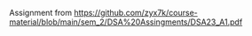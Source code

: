 Assignment from https://github.com/zyx7k/course-material/blob/main/sem_2/DSA%20Assingments/DSA23_A1.pdf
